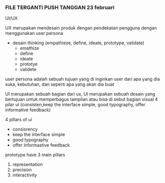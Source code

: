 ### FILE TERGANTI PUSH TANGGAN 23 februari
UI/UX

UX merupakan mendesain produk dengan pendekatan pengguna dengan menggunakan user persona
- desain thinking (empathieze, define, ideate, prototype, validate)
    - emathize
    - define
    - ideate
    - prototye
    - validete

 
user persona adalah sebuah tujuan yang di inginkan user dari apa yang dia suka, kebutuhan, dan seperti apa yang akan dia buat

UI merupakan sebuah bagian dari ux, UI merupakan sebuah desain yang bertujuan untuk memperbagus tampilan atau bisa di sebut bagian visual 4 pilar ui (consisten,keep the interface simple, good typography, offer informative feedback)

4 pillars of ui
- consisrency
- keep the interface simple
- good typography
- offer informastive feedback 

prototype have 3 main pillars
1. representation
2. precision
3. interactivity

